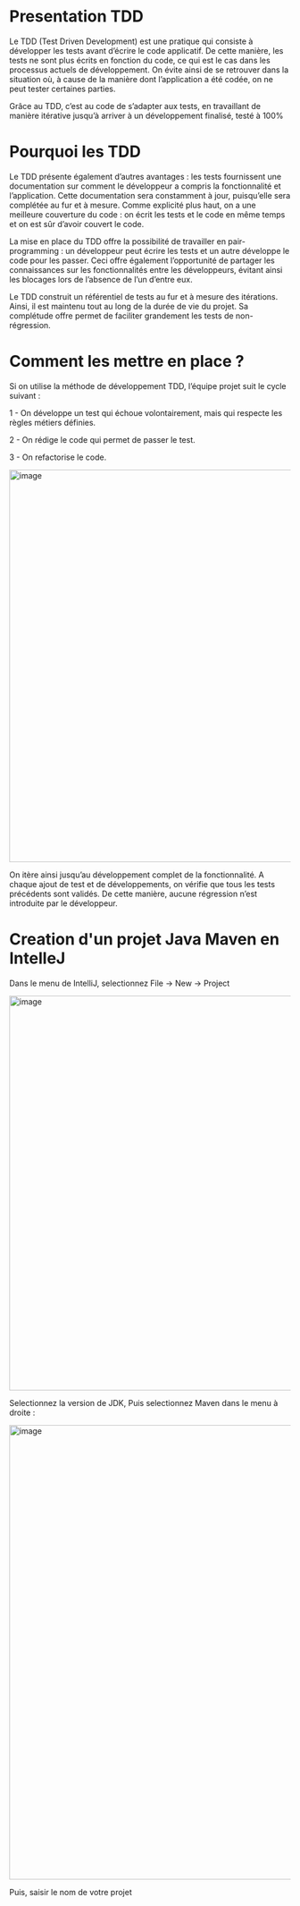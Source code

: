 # Presentation TDD

Le TDD (Test Driven Development) est une pratique qui consiste à développer les tests avant d’écrire le code applicatif. De cette manière, les tests ne sont plus écrits en fonction du code, ce qui est le cas dans les processus actuels de développement. On évite ainsi de se retrouver dans la situation où, à cause de la manière dont l’application a été codée, on ne peut tester certaines parties.

Grâce au TDD, c’est au code de s’adapter aux tests, en travaillant de manière itérative jusqu’à arriver à un développement finalisé, testé à 100%


# Pourquoi les TDD

Le TDD présente également d’autres avantages : les tests fournissent une documentation sur comment le développeur a compris la fonctionnalité et l’application. Cette documentation sera constamment à jour, puisqu’elle sera complétée au fur et à mesure. Comme explicité plus haut, on a une meilleure couverture du code : on écrit les tests et le code en même temps et on est sûr d’avoir couvert le code.

La mise en place du TDD offre la possibilité de travailler en pair-programming : un développeur peut écrire les tests et un autre développe le code pour les passer. Ceci offre également l’opportunité de partager les connaissances sur les fonctionnalités entre les développeurs, évitant ainsi les blocages lors de l’absence de l’un d’entre eux.

Le TDD construit un référentiel de tests au fur et à mesure des itérations. Ainsi, il est maintenu tout au long de la durée de vie du projet. Sa complétude offre permet de faciliter grandement les tests de non-régression.

# Comment les mettre en place ?

Si on utilise la méthode de développement TDD, l’équipe projet suit le cycle suivant :

1 - On développe un test qui échoue volontairement, mais qui respecte les règles métiers définies.

2 - On rédige le code qui permet de passer le test.

3 - On refactorise le code.

<img width="702" alt="image" src="https://user-images.githubusercontent.com/98129570/150563591-45b0e162-813d-4e4c-a5d5-287aaa420718.png">


On itère ainsi jusqu’au développement complet de la fonctionnalité. A chaque ajout de test et de développements, on vérifie que tous les tests précédents sont validés. De cette manière, aucune régression n’est introduite par le développeur.

# Creation d'un projet Java Maven en IntelleJ

Dans le menu de IntelliJ, selectionnez File -> New -> Project

<img width="706" alt="image" src="https://user-images.githubusercontent.com/98129570/150686275-078066ce-7867-4873-b6cf-b26af54ef640.png">

Selectionnez la version de JDK, Puis selectionnez Maven dans le menu à droite :

<img width="813" alt="image" src="https://user-images.githubusercontent.com/98129570/150686297-589c191b-c76c-4d68-b0e2-5be2ecaec6eb.png">


Puis, saisir le nom de votre projet


